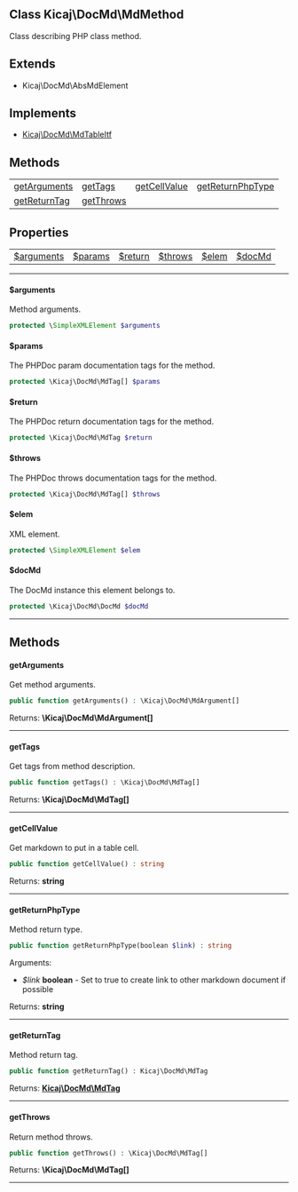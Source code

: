 ## Class Kicaj\DocMd\MdMethod
Class describing PHP class method.

## Extends

- Kicaj\DocMd\AbsMdElement

## Implements

- [Kicaj\DocMd\MdTableItf](Kicaj-DocMd-MdTableItf.md)

## Methods

|                                        |                                        |                                        |                                        |
| -------------------------------------- | -------------------------------------- | -------------------------------------- | -------------------------------------- |
|     [getArguments](#getarguments)      |          [getTags](#gettags)           |     [getCellValue](#getcellvalue)      | [getReturnPhpType](#getreturnphptype)  |
|     [getReturnTag](#getreturntag)      |        [getThrows](#getthrows)         |                 [](#)                  |                 [](#)                  |

## Properties

|                            |                            |                            |                            |                            |                            |
| -------------------------- | -------------------------- | -------------------------- | -------------------------- | -------------------------- | -------------------------- |
|  [$arguments](#arguments)  |     [$params](#params)     |     [$return](#return)     |     [$throws](#throws)     |       [$elem](#elem)       |      [$docMd](#docmd)      |

-------

#### $arguments
Method arguments.

```php
protected \SimpleXMLElement $arguments
```

#### $params
The PHPDoc param documentation tags for the method.

```php
protected \Kicaj\DocMd\MdTag[] $params
```

#### $return
The PHPDoc return documentation tags for the method.

```php
protected \Kicaj\DocMd\MdTag $return
```

#### $throws
The PHPDoc throws documentation tags for the method.

```php
protected \Kicaj\DocMd\MdTag[] $throws
```

#### $elem
XML element.

```php
protected \SimpleXMLElement $elem
```

#### $docMd
The DocMd instance this element belongs to.

```php
protected \Kicaj\DocMd\DocMd $docMd
```

-------
## Methods
#### getArguments
Get method arguments.
```php
public function getArguments() : \Kicaj\DocMd\MdArgument[]
```

Returns: **\Kicaj\DocMd\MdArgument[]**

-------
#### getTags
Get tags from method description.
```php
public function getTags() : \Kicaj\DocMd\MdTag[]
```

Returns: **\Kicaj\DocMd\MdTag[]**

-------
#### getCellValue
Get markdown to put in a table cell.
```php
public function getCellValue() : string
```

Returns: **string**

-------
#### getReturnPhpType
Method return type.
```php
public function getReturnPhpType(boolean $link) : string
```
Arguments:
- _$link_ **boolean** - Set to true to create link to other markdown document if possible

Returns: **string**

-------
#### getReturnTag
Method return tag.
```php
public function getReturnTag() : Kicaj\DocMd\MdTag
```

Returns: **[Kicaj\DocMd\MdTag](Kicaj-DocMd-MdTag.md)**

-------
#### getThrows
Return method throws.
```php
public function getThrows() : \Kicaj\DocMd\MdTag[]
```

Returns: **\Kicaj\DocMd\MdTag[]**

-------
